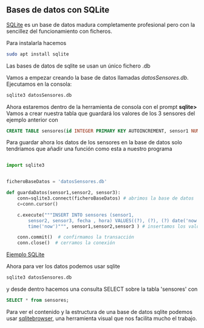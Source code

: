 ## Bases de datos con SQLite

[SQLite](https://www.sqlite.org/index.html) es un base de datos madura completamente profesional pero con la sencillez del funcionamiento con ficheros.

Para instalarla hacemos

```sh
sudo apt install sqlite
```

Las bases de datos de sqlite se usan un único fichero .db

Vamos a empezar creando la base de datos llamadas _datosSensores.db_. Ejecutamos en la consola:

```sh
sqlite3 datosSensores.db
```

Ahora estaremos dentro de la herramienta de consola con el prompt **sqlite>**
Vamos a crear nuestra tabla que guardará los valores de los 3 sensores del ejemplo anterior con
```sql
CREATE TABLE sensores(id INTEGER PRIMARY KEY AUTOINCREMENT, sensor1 NUMERIC, sensor2 NUMERIC, sensor3 NUMERIC, fecha DATE, hora TIME);
```

Para guardar ahora los datos de los sensores en la base de datos solo tendríamos que añadir una función como esta a nuestro programa 

```python

import sqlite3


ficheroBaseDatos = 'datosSensores.db'

def guardaDatos(sensor1,sensor2, sensor3):
    conn=sqlite3.connect(ficheroBaseDatos) # abrimos la base de datos
    c=conn.cursor()

    c.execute("""INSERT INTO sensores (sensor1,
        sensor2, sensor3, fecha , hora) VALUES((?), (?), (?) date('now'),
        time('now')""", sensor1,sensor2,sensor3 ) # insertamos los valores

    conn.commit()  # confirmamos la transacción
    conn.close()  # cerramos la conexión
```

[Ejemplo SQLite](./codigo/test_sqlite.py)

Ahora para ver los datos podemos usar sqlite
```sh
sqlite3 datosSensores.db
```

y desde dentro hacemos una consulta SELECT sobre la tabla 'sensores' con

```SQL
SELECT * from sensores;
```

Para ver el contenido y la estructura de una base de datos sqlite  podemos usar [sqlitebrowser](https://sqlitebrowser.org/), una herramienta visual que nos facilita mucho el trabajo.


